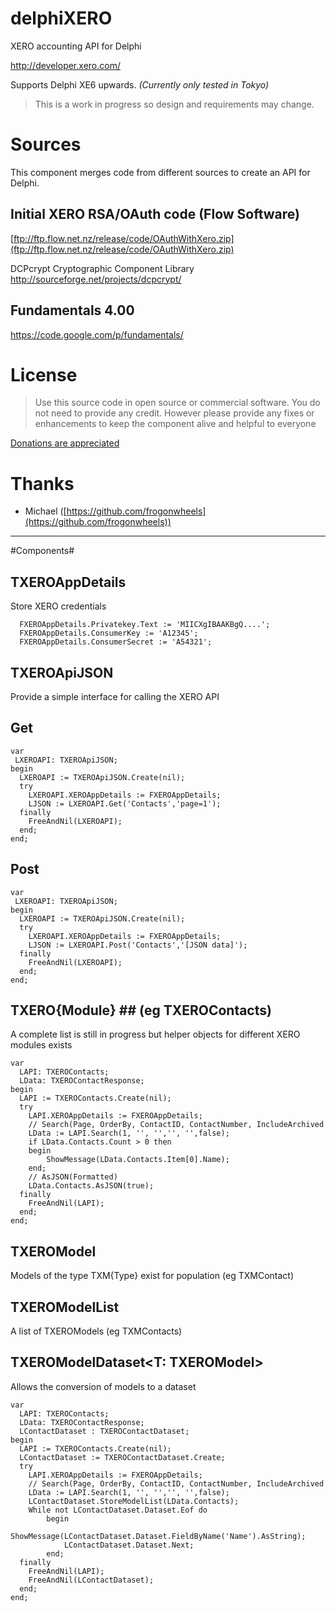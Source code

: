 # delphiXERO
XERO accounting API for Delphi

[http://developer.xero.com/ ](http://developer.xero.com/ )

Supports Delphi XE6 upwards. *(Currently only tested in Tokyo)*

> This is a work in progress so design and requirements may change.

# Sources #

This component merges code from different sources to create an API for Delphi.  

## Initial XERO RSA/OAuth code (Flow Software) ##
[ftp://ftp.flow.net.nz/release/code/OAuthWithXero.zip](ftp://ftp.flow.net.nz/release/code/OAuthWithXero.zip)

DCPcrypt Cryptographic Component Library
http://sourceforge.net/projects/dcpcrypt/

## Fundamentals 4.00 ##
[https://code.google.com/p/fundamentals/ ](https://code.google.com/p/fundamentals/)

# License #

> Use this source code in open source or commercial software. You do not need to provide any credit. However please provide any fixes or enhancements to keep the component alive and helpful to everyone

[Donations are appreciated](https://www.paypal.com/donate/?token=IS7CpOIQT6YEqUiUwICKTLsYdqFBDoFnTE894RdGA-vgWExlMo08xMSMr0SO-W64yDpkWW&country.x=AU&locale.x=AU)

# Thanks #
- Michael ([https://github.com/frogonwheels](https://github.com/frogonwheels))



----------
#Components#

## TXEROAppDetails ##

Store XERO credentials

      FXEROAppDetails.Privatekey.Text := 'MIICXgIBAAKBgQ....';
      FXEROAppDetails.ConsumerKey := 'A12345';
      FXEROAppDetails.ConsumerSecret := 'A54321';


## TXEROApiJSON ##

Provide a simple interface for calling the XERO API

## Get ##
    var
     LXEROAPI: TXEROApiJSON;
    begin
      LXEROAPI := TXEROApiJSON.Create(nil);
      try
    	LXEROAPI.XEROAppDetails := FXEROAppDetails;
    	LJSON := LXEROAPI.Get('Contacts','page=1');
      finally
    	FreeAndNil(LXEROAPI);
      end;
    end;

## Post ##
    var
     LXEROAPI: TXEROApiJSON;
    begin
      LXEROAPI := TXEROApiJSON.Create(nil);
      try
    	LXEROAPI.XEROAppDetails := FXEROAppDetails;
    	LJSON := LXEROAPI.Post('Contacts','[JSON data]');
      finally
    	FreeAndNil(LXEROAPI);
      end;
    end;


## TXERO{Module} ## (eg TXEROContacts)

A complete list is still in progress but helper objects for different XERO modules exists

 
    var
      LAPI: TXEROContacts;
      LData: TXEROContactResponse;
    begin
      LAPI := TXEROContacts.Create(nil);
      try
    	LAPI.XEROAppDetails := FXEROAppDetails;
		// Search(Page, OrderBy, ContactID, ContactNumber, IncludeArchived
    	LData := LAPI.Search(1, '', '','', '',false);
    	if LData.Contacts.Count > 0 then
		begin
			ShowMessage(LData.Contacts.Item[0].Name);
		end;
		// AsJSON(Formatted)
		LData.Contacts.AsJSON(true);
      finally
    	FreeAndNil(LAPI);
      end;
    end;

## TXEROModel ##

Models of the type TXM{Type} exist for population (eg TXMContact)

## TXEROModelList ##

A list of TXEROModels (eg TXMContacts)

## TXEROModelDataset<T: TXEROModel>

Allows the conversion of models to a dataset

    var
      LAPI: TXEROContacts;
      LData: TXEROContactResponse;
	  LContactDataset : TXEROContactDataset;
    begin
      LAPI := TXEROContacts.Create(nil);
	  LContactDataset := TXEROContactDataset.Create;
      try
    	LAPI.XEROAppDetails := FXEROAppDetails;
		// Search(Page, OrderBy, ContactID, ContactNumber, IncludeArchived
    	LData := LAPI.Search(1, '', '','', '',false);
    	LContactDataset.StoreModelList(LData.Contacts);
		While not LContactDataset.Dataset.Eof do
			begin
				ShowMessage(LContactDataset.Dataset.FieldByName('Name').AsString);	
				LContactDataset.Dataset.Next;
			end;
      finally
    	FreeAndNil(LAPI);
	    FreeAndNil(LContactDataset);
      end;
    end;